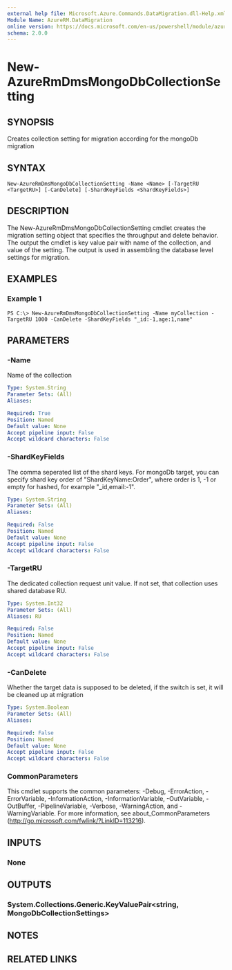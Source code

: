 ```yaml
---
external help file: Microsoft.Azure.Commands.DataMigration.dll-Help.xml
Module Name: AzureRM.DataMigration
online version: https://docs.microsoft.com/en-us/powershell/module/azurerm.datamigration/New-AzureRmDmsMongoDbCollectionSettings
schema: 2.0.0
---
```


# New-AzureRmDmsMongoDbCollectionSetting

## SYNOPSIS
Creates collection setting for migration according for the mongoDb migration

## SYNTAX

```
New-AzureRmDmsMongoDbCollectionSetting -Name <Name> [-TargetRU <TargetRU>] [-CanDelete] [-ShardKeyFields <ShardKeyFields>]
```

## DESCRIPTION
The New-AzureRmDmsMongoDbCollectionSetting cmdlet creates the migration setting object that specifies the throughput and delete behavior.
The output the cmdlet is key value pair with name of the collection, and value of the setting. The output is used in assembling
the database level settings for migration.

## EXAMPLES

### Example 1
```
PS C:\> New-AzureRmDmsMongoDbCollectionSetting -Name myCollection -TargetRU 1000 -CanDelete -ShardKeyFields "_id:-1,age:1,name"

```

## PARAMETERS

### -Name
Name of the collection

```yaml
Type: System.String
Parameter Sets: (All)
Aliases:

Required: True
Position: Named
Default value: None
Accept pipeline input: False
Accept wildcard characters: False
```

### -ShardKeyFields
The comma seperated list of the shard keys. For mongoDb target, 
you can specify shard key order of "ShardKeyName:Order", 
where order is 1, -1 or empty for hashed, for example "_id,email:-1".

```yaml
Type: System.String
Parameter Sets: (All)
Aliases:

Required: False
Position: Named
Default value: None
Accept pipeline input: False
Accept wildcard characters: False
```

### -TargetRU
The dedicated collection request unit value. If not set, that collection uses shared database RU.

```yaml
Type: System.Int32
Parameter Sets: (All)
Aliases: RU

Required: False
Position: Named
Default value: None
Accept pipeline input: False
Accept wildcard characters: False
```

### -CanDelete
Whether the target data is supposed to be deleted, if the switch is set, it will be cleaned up at migration

```yaml
Type: System.Boolean
Parameter Sets: (All)
Aliases:

Required: False
Position: Named
Default value: None
Accept pipeline input: False
Accept wildcard characters: False
```


### CommonParameters
This cmdlet supports the common parameters: -Debug, -ErrorAction, -ErrorVariable, -InformationAction, -InformationVariable, -OutVariable, -OutBuffer, -PipelineVariable, -Verbose, -WarningAction, and -WarningVariable. For more information, see about_CommonParameters (http://go.microsoft.com/fwlink/?LinkID=113216).

## INPUTS

### None

## OUTPUTS

### System.Collections.Generic.KeyValuePair<string, MongoDbCollectionSettings>

## NOTES

## RELATED LINKS

